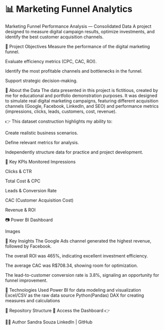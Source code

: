 # 📊 Marketing Funnel Analytics

Marketing Funnel Performance Analysis — Consolidated Data
A project designed to measure digital campaign results, optimize investments, and identify the best customer acquisition channels.

🎯 Project Objectives
Measure the performance of the digital marketing funnel.

Evaluate efficiency metrics (CPC, CAC, ROI).

Identify the most profitable channels and bottlenecks in the funnel.

Support strategic decision-making.

📝 About the Data
The data presented in this project is fictitious, created by me for educational and portfolio demonstration purposes.
It was designed to simulate real digital marketing campaigns, featuring different acquisition channels (Google, Facebook, LinkedIn, and SEO) and performance metrics (impressions, clicks, leads, customers, cost, revenue).

👉 This dataset construction highlights my ability to:

Create realistic business scenarios.

Define relevant metrics for analysis.

Independently structure data for practice and project development.

📌 Key KPIs Monitored
Impressions

Clicks & CTR

Total Cost & CPC

Leads & Conversion Rate

CAC (Customer Acquisition Cost)

Revenue & ROI

📷 Power BI Dashboard

Images

🔎 Key Insights
The Google Ads channel generated the highest revenue, followed by Facebook.

The overall ROI was 465%, indicating excellent investment efficiency.

The average CAC was R$708.34, showing room for optimization.

The lead-to-customer conversion rate is 3.8%, signaling an opportunity for funnel improvement.

🚀 Technologies Used
Power BI for data modeling and visualization
Excel/CSV as the raw data source
Python(Pandas)
DAX for creating measures and calculations

📂 Repository Structure
📌 Access the Dashboard
👉

👩‍💻 Author
Sandra Souza
LinkedIn | GitHub







